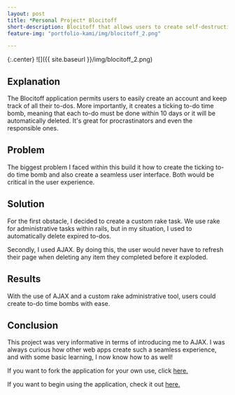 ```yaml
---
layout: post
title: *Personal Project* Blocitoff 
short-description: Blocitoff that allows users to create self-destructing to-do lists
feature-img: "portfolio-kami/img/blocitoff_2.png"

---
```


{:.center}
![]({{ site.baseurl }}/img/blocitoff_2.png)


## Explanation

The Blocitoff application permits users to easily create an account and keep track of all their to-dos. More importantly, it creates a ticking to-do time bomb, meaning
that each to-do must be done within 10 days or it will be automatically deleted. It's great for procrastinators and even the responsible ones. 

## Problem

The biggest problem I faced within this build it how to create the ticking to-do time bomb and also create a seamless user interface. Both would be critical in the 
user experience. 

## Solution

For the first obstacle, I decided to create a custom rake task. We use rake for administrative tasks within rails, but in my situation, I used to automatically delete
expired to-dos. 

Secondly, I used AJAX. By doing this, the user would never have to refresh their page when deleting any item they completed before it exploded.  

## Results

With the use of AJAX and a custom rake administrative tool, users could create to-do time bombs with ease.

## Conclusion

This project was very informative in terms of introducing me to AJAX. I was always curious how other web apps create such a seamless experience, and with some
basic learning, I now know how to as well!

If you want to fork the application for your own use, click [here.](https://github.com/chiragshah321/blocitoff)

If you want to begin using the application, check it out [here.](https://damp-hamlet-24832.herokuapp.com/users/sign_in)

